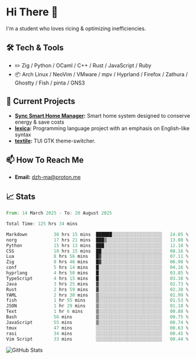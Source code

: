# Hi There 👋
I'm a student who loves ricing & optimizing inefficiencies.
## 🛠️ Tech & Tools
- ✏️  Zig / Python / OCaml / C++ / Rust / JavaScript / Ruby
- 📦 Arch Linux / NeoVim / VMware / mpv / Hyprland / Firefox / Zathura / Ghostty / Fish / pinta / GNS3
## 🔭 Current Projects
- **[Sync Smart Home Manager](https://github.com/dzh-ma/sync):** Smart home system designed to conserve energy & save costs
- **[lexica](https://github.com/dzh-ma/lexica):** Programming language project with an emphasis on English-like syntax
- **[textile](https://github.com/dzh-ma/textile):** TUI GTK theme-switcher.
## 📫 How To Reach Me
- **Email:** [dzh-ma@proton.me](mailto:dzh-ma@proton.me)
## 📈 Stats
<!--START_SECTION:waka-->

```rust
From: 14 March 2025 - To: 20 August 2025

Total Time: 125 hrs 34 mins

Markdown          30 hrs 15 mins  ██████░░░░░░░░░░░░░░░░░░░   24.05 %
norg              17 hrs 21 mins  ███▒░░░░░░░░░░░░░░░░░░░░░   13.80 %
Python            15 hrs 13 mins  ███░░░░░░░░░░░░░░░░░░░░░░   12.10 %
CSS               10 hrs 15 mins  ██░░░░░░░░░░░░░░░░░░░░░░░   08.16 %
Lua               8 hrs 56 mins   █▓░░░░░░░░░░░░░░░░░░░░░░░   07.11 %
Zig               8 hrs 46 mins   █▓░░░░░░░░░░░░░░░░░░░░░░░   06.98 %
conf              5 hrs 14 mins   █░░░░░░░░░░░░░░░░░░░░░░░░   04.16 %
hyprlang          4 hrs 50 mins   █░░░░░░░░░░░░░░░░░░░░░░░░   03.85 %
TypeScript        4 hrs 15 mins   █░░░░░░░░░░░░░░░░░░░░░░░░   03.38 %
Java              3 hrs 25 mins   ▓░░░░░░░░░░░░░░░░░░░░░░░░   02.73 %
Rust              2 hrs 59 mins   ▓░░░░░░░░░░░░░░░░░░░░░░░░   02.38 %
YAML              2 hrs 30 mins   ▒░░░░░░░░░░░░░░░░░░░░░░░░   01.99 %
fish              1 hr 55 mins    ▒░░░░░░░░░░░░░░░░░░░░░░░░   01.53 %
JSON              1 hr 29 mins    ▒░░░░░░░░░░░░░░░░░░░░░░░░   01.18 %
Text              1 hr 6 mins     ▒░░░░░░░░░░░░░░░░░░░░░░░░   00.88 %
Bash              56 mins         ▒░░░░░░░░░░░░░░░░░░░░░░░░   00.75 %
JavaScript        55 mins         ▒░░░░░░░░░░░░░░░░░░░░░░░░   00.74 %
tmux              47 mins         ░░░░░░░░░░░░░░░░░░░░░░░░░   00.63 %
rasi              34 mins         ░░░░░░░░░░░░░░░░░░░░░░░░░   00.45 %
Vim Script        33 mins         ░░░░░░░░░░░░░░░░░░░░░░░░░   00.44 %
```

<!--END_SECTION:waka-->

![GitHub Stats](https://github-readme-stats.vercel.app/api?username=dzh-ma&show_icons=true&theme=transparent)
